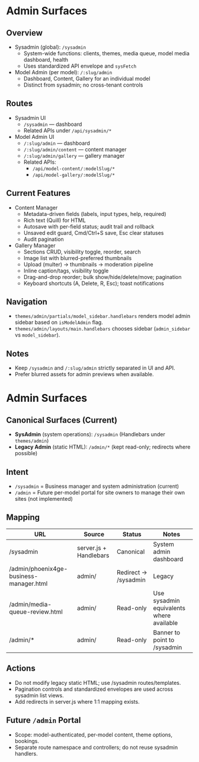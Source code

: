 # Admin Surfaces

## Overview
- Sysadmin (global): `/sysadmin`
  - System-wide functions: clients, themes, media queue, model media dashboard, health
  - Uses standardized API envelope and `sysFetch`
- Model Admin (per model): `/:slug/admin`
  - Dashboard, Content, Gallery for an individual model
  - Distinct from sysadmin; no cross-tenant controls

## Routes
- Sysadmin UI
  - `/sysadmin` — dashboard
  - Related APIs under `/api/sysadmin/*`
- Model Admin UI
  - `/:slug/admin` — dashboard
  - `/:slug/admin/content` — content manager
  - `/:slug/admin/gallery` — gallery manager
  - Related APIs:
    - `/api/model-content/:modelSlug/*`
    - `/api/model-gallery/:modelSlug/*`

## Current Features
- Content Manager
  - Metadata-driven fields (labels, input types, help, required)
  - Rich text (Quill) for HTML
  - Autosave with per-field status; audit trail and rollback
  - Unsaved edit guard, Cmd/Ctrl+S save, Esc clear statuses
  - Audit pagination
- Gallery Manager
  - Sections CRUD, visibility toggle, reorder, search
  - Image list with blurred-preferred thumbnails
  - Upload (multer) → thumbnails → moderation pipeline
  - Inline caption/tags, visibility toggle
  - Drag-and-drop reorder; bulk show/hide/delete/move; pagination
  - Keyboard shortcuts (A, Delete, R, Esc); toast notifications

## Navigation
- `themes/admin/partials/model_sidebar.handlebars` renders model admin sidebar based on `isModelAdmin` flag.
- `themes/admin/layouts/main.handlebars` chooses sidebar (`admin_sidebar` vs `model_sidebar`).

## Notes
- Keep `/sysadmin` and `/:slug/admin` strictly separated in UI and API.
- Prefer blurred assets for admin previews when available.

# Admin Surfaces

## Canonical Surfaces (Current)
- **SysAdmin** (system operations): `/sysadmin` (Handlebars under `themes/admin`)
- **Legacy Admin** (static HTML): `/admin/*` (kept read-only; redirects where possible)

## Intent
- `/sysadmin` = Business manager and system administration (current)
- `/admin` = Future per-model portal for site owners to manage their own sites (not implemented)

## Mapping
| URL | Source | Status | Notes |
|-----|--------|--------|-------|
| /sysadmin | server.js + Handlebars | Canonical | System admin dashboard |
| /admin/phoenix4ge-business-manager.html | admin/ | Redirect → /sysadmin | Legacy |
| /admin/media-queue-review.html | admin/ | Read-only | Use sysadmin equivalents where available |
| /admin/* | admin/ | Read-only | Banner to point to /sysadmin |

## Actions
- Do not modify legacy static HTML; use /sysadmin routes/templates.
- Pagination controls and standardized envelopes are used across sysadmin list views.
- Add redirects in server.js where 1:1 mapping exists.

## Future `/admin` Portal
- Scope: model-authenticated, per-model content, theme options, bookings.
- Separate route namespace and controllers; do not reuse sysadmin handlers. 